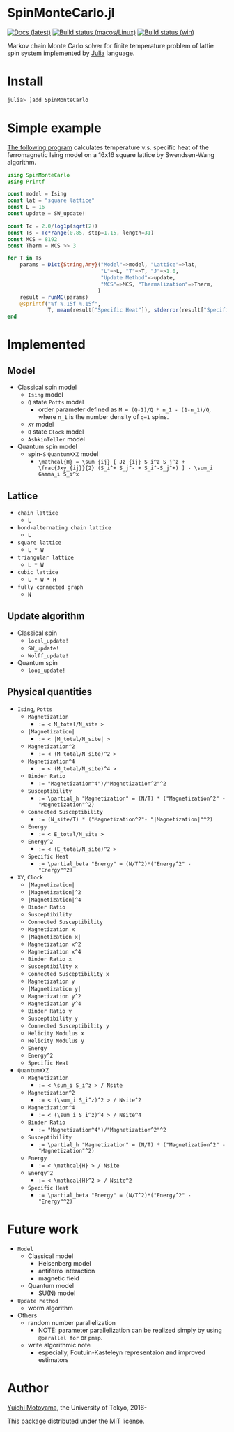 # SpinMonteCarlo.jl
<!--[![Docs (stable)](https://img.shields.io/badge/docs-stable-blue.svg)](https://yomichi.github.io/SpinMonteCarlo.jl/stable)-->

[![Docs (latest)](https://img.shields.io/badge/docs-latest-blue.svg)](https://yomichi.github.io/SpinMonteCarlo.jl/latest)
[![Build status (macos/Linux)](https://travis-ci.org/yomichi/SpinMonteCarlo.jl.svg)](https://travis-ci.org/yomichi/SpinMonteCarlo.jl)
[![Build status (win)](https://ci.appveyor.com/api/projects/status/ooxw9wusg26bklq3?svg=true)](https://ci.appveyor.com/project/yomichi/spinmontecarlo-jl)

Markov chain Monte Carlo solver for finite temperature problem of lattie spin system implemented by [Julia](https://julialang.org) language.

# Install

``` julia
julia> ]add SpinMonteCarlo
```

# Simple example

[The following program](example/ising.jl) calculates temperature v.s. specific heat of the ferromagnetic Ising model on a 16x16 square lattice by Swendsen-Wang algorithm.

``` julia
using SpinMonteCarlo
using Printf

const model = Ising
const lat = "square lattice"
const L = 16
const update = SW_update!

const Tc = 2.0/log1p(sqrt(2))
const Ts = Tc*range(0.85, stop=1.15, length=31)
const MCS = 8192
const Therm = MCS >> 3

for T in Ts
    params = Dict{String,Any}("Model"=>model, "Lattice"=>lat,
                              "L"=>L, "T"=>T, "J"=>1.0,
                              "Update Method"=>update,
                              "MCS"=>MCS, "Thermalization"=>Therm,
                             )
    result = runMC(params)
    @sprintf("%f %.15f %.15f",
             T, mean(result["Specific Heat"]), stderror(result["Specific Heat"]))
end
```

# Implemented 

## Model
- Classical spin model
    - `Ising` model
    - `Q` state `Potts` model
        - order parameter defined as `M = (Q-1)/Q * n_1 - (1-n_1)/Q`, where `n_1` is the number density of `q=1` spins.
    - `XY` model
    - `Q` state `Clock` model
    - `AshkinTeller` model
- Quantum spin model
    - spin-`S` `QuantumXXZ` model
        - `\mathcal{H} = \sum_{ij} [ Jz_{ij} S_i^z S_j^z + \frac{Jxy_{ij}}{2} (S_i^+ S_j^- + S_i^-S_j^+) ] - \sum_i Gamma_i S_i^x`

## Lattice
- `chain lattice`
    - `L`
- `bond-alternating chain lattice`
    - `L`
- `square lattice`
    - `L * W`
- `triangular lattice`
    - `L * W`
- `cubic lattice`
    - `L * W * H`
- `fully connected graph`
    - `N`

## Update algorithm
- Classical spin
    - `local_update!`
    - `SW_update!`
    - `Wolff_update!`
- Quantum spin
    - `loop_update!`

## Physical quantities
- `Ising`, `Potts`
    - `Magnetization`
        - `:= < M_total/N_site >`
    - `|Magnetization|`
        - `:= < |M_total/N_site| >`
    - `Magnetization^2`
        - `:= < (M_total/N_site)^2 >`
    - `Magnetization^4`
        - `:= < (M_total/N_site)^4 >`
    - `Binder Ratio`
        - `:= "Magnetization^4")/"Magnetization^2"^2`
    - `Susceptibility`
        - `:= \partial_h "Magnetization" = (N/T) * ("Magnetization^2" - "Magnetization"^2)`
    - `Connected Susceptibility`
        - `:= (N_site/T) * ("Magnetization^2"- "|Magnetization|"^2)`
    - `Energy`
        - `:= < E_total/N_site >`
    - `Energy^2`
        - `:= < (E_total/N_site)^2 >`
    - `Specific Heat`
        - `:= \partial_beta "Energy" = (N/T^2)*("Energy^2" - "Energy"^2)`
- `XY`, `Clock`
    - `|Magnetization|`
    - `|Magnetization|^2`
    - `|Magnetization|^4`
    - `Binder Ratio`
    - `Susceptibility`
    - `Connected Susceptibility`
    - `Magnetization x`
    - `|Magnetization x|`
    - `Magnetization x^2`
    - `Magnetization x^4`
    - `Binder Ratio x`
    - `Susceptibility x`
    - `Connected Susceptibility x`
    - `Magnetization y`
    - `|Magnetization y|`
    - `Magnetization y^2`
    - `Magnetization y^4`
    - `Binder Ratio y`
    - `Susceptibility y`
    - `Connected Susceptibility y`
    - `Helicity Modulus x`
    - `Helicity Modulus y`
    - `Energy`
    - `Energy^2`
    - `Specific Heat`
- `QuantumXXZ`
    - `Magnetization`
        - `:= < \sum_i S_i^z > / Nsite`
    - `Magnetization^2`
        - `:= < (\sum_i S_i^z)^2 > / Nsite^2`
    - `Magnetization^4`
        - `:= < (\sum_i S_i^z)^4 > / Nsite^4`
    - `Binder Ratio`
        - `:= "Magnetization^4")/"Magnetization^2"^2`
    - `Susceptibility`
        - `:= \partial_h "Magnetization" = (N/T) * ("Magnetization^2" - "Magnetization"^2)`
    - `Energy`
        - `:= < \mathcal{H} > / Nsite`
    - `Energy^2`
        - `:= < \mathcal{H}^2 > / Nsite^2`
    - `Specific Heat`
        - `:= \partial_beta "Energy" = (N/T^2)*("Energy^2" - "Energy"^2)`

# Future work
- `Model`
    - Classical model
        - Heisenberg model
        - antiferro interaction
        - magnetic field
    - Quantum model
        - SU(N) model
- `Update Method`
    - worm algorithm
- Others
    - random number parallelization
        - NOTE: parameter parallelization can be realized simply by using `@parallel for` or `pmap`.
    - write algorithmic note
        - especially, Foutuin-Kasteleyn representaion and improved estimators

# Author
[Yuichi Motoyama](https://github.com/yomichi), the University of Tokyo, 2016-

This package distributed under the MIT license.
